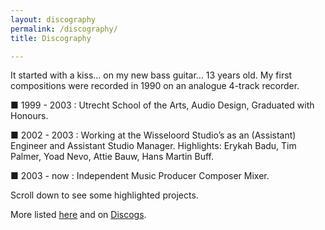 ```yaml
---
layout: discography
permalink: /discography/
title: Discography

---
```


It started with a kiss... on my new bass guitar... 13 years old. My first compositions were recorded in 1990 on an analogue 4-track recorder.


■ 1999 - 2003 : Utrecht School of the Arts, Audio Design, Graduated with Honours.

■ 2002 - 2003 : Working at the Wisseloord Studio’s as an (Assistant) Engineer and Assistant Studio Manager. Highlights: Erykah Badu, Tim Palmer, Yoad Nevo, Attie Bauw, Hans Martin Buff.

■ 2003 - now : Independent Music Producer Composer Mixer.

Scroll down to see some highlighted projects.

More listed [here](../../../assets/cv/GijsvanKloosterCVM.pdf) and on [Discogs](https://www.discogs.com/artist/413565-Gijs-Van-Klooster?sort=year%2Cdesc&limit=50&filter_anv=0&type=Credits&layout=med).
